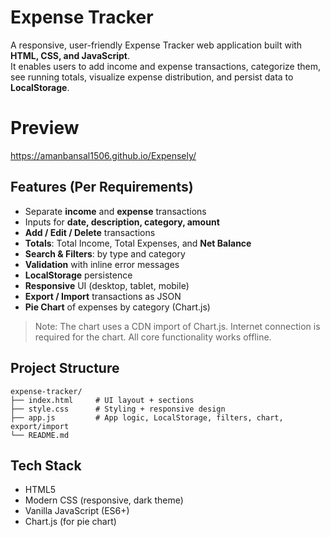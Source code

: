 # Expense Tracker

A responsive, user-friendly Expense Tracker web application built with **HTML, CSS, and JavaScript**.  
It enables users to add income and expense transactions, categorize them, see running totals, visualize expense distribution, and persist data to **LocalStorage**.

# Preview
https://amanbansal1506.github.io/Expensely/

## Features (Per Requirements)
- Separate **income** and **expense** transactions
- Inputs for **date, description, category, amount**
- **Add / Edit / Delete** transactions
- **Totals**: Total Income, Total Expenses, and **Net Balance**
- **Search & Filters**: by type and category
- **Validation** with inline error messages
- **LocalStorage** persistence
- **Responsive** UI (desktop, tablet, mobile)
- **Export / Import** transactions as JSON
- **Pie Chart** of expenses by category (Chart.js)

> Note: The chart uses a CDN import of Chart.js. Internet connection is required for the chart. All core functionality works offline.

## Project Structure
```
expense-tracker/
├── index.html     # UI layout + sections
├── style.css      # Styling + responsive design
├── app.js         # App logic, LocalStorage, filters, chart, export/import
└── README.md
```

## Tech Stack
- HTML5
- Modern CSS (responsive, dark theme)
- Vanilla JavaScript (ES6+)
- Chart.js (for pie chart)
